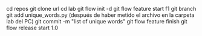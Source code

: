 cd repos
git clone url
cd lab
git flow init -d
git flow feature start f1
git branch
git add unique_words.py (después de haber metido el archivo en la carpeta lab del PC)
git commit -m "list of unique words"
git flow feature finish
git flow release start 1.0
